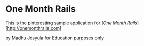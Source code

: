 # One Month Rails

This is the pinteresting sample application for 
[*One Month Rails*][http://onemonthrails.com]

by Madhu Josyula for Education purposes only
